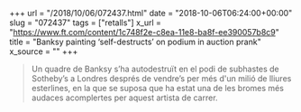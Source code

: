 +++
url = "/2018/10/06/072437.html"
date = "2018-10-06T06:24:00+00:00"
slug = "072437"
tags = ["retalls"]
x_url = "https://www.ft.com/content/1c748f2e-c8ea-11e8-ba8f-ee390057b8c9"
title = "Banksy painting ‘self-destructs’ on podium in auction prank"
x_source = ""
+++

> Un quadre de Banksy s’ha autodestruït en el podi de subhastes de Sotheby’s a Londres després de vendre’s per més d'un milió de lliures esterlines, en la que se suposa que ha estat una de les bromes més audaces acomplertes per aquest artista de carrer.